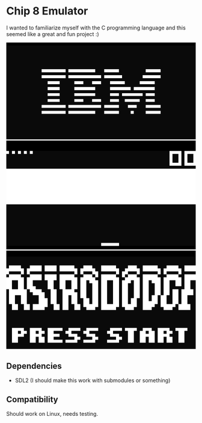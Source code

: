 # Chip 8 Emulator

I wanted to familiarize myself with the C programming language and this seemed like a great and fun project :)

![IBM Test Rom](img/ibm.png)
![Brick](img/brick.png)
![AstroDodge](img/astrododge.png)

## Dependencies

- SDL2 (I should make this work with submodules or something)

## Compatibility

Should work on Linux, needs testing.